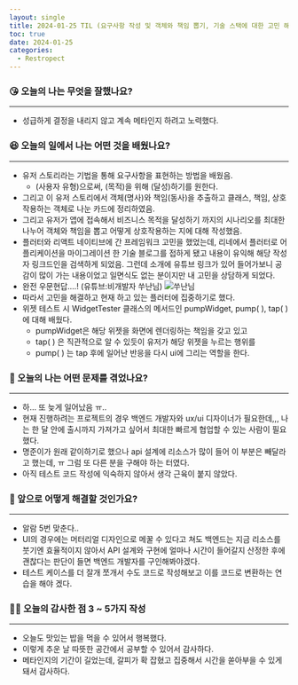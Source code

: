 ```yaml
---
layout: single
title: 2024-01-25 TIL (요구사항 작성 및 객체와 책임 뽑기, 기술 스택에 대한 고민 해결)
toc: true
date: 2024-01-25
categories:
  - Restropect
---
```


### 😘 오늘의 나는 무엇을 잘했나요?

---

- 성급하게 결정을 내리지 않고 계속 메타인지 하려고 노력했다.

### 😆 오늘의 일에서 나는 어떤 것을 배웠나요?

---

- 유저 스토리라는 기법을 통해 요구사항을 표현하는 방법을 배웠음.
  - (사용자 유형)으로써, (목적)을 위해 (달성)하기를 원한다.
- 그리고 이 유저 스토리에서 객체(명사)와 책임(동사)을 추출하고 클래스, 책임, 상호작용하는 객체로 나눈 카드에 정리하였음.
- 그리고 유저가 앱에 접속해서 비즈니스 목적을 달성하기 까지의 시나리오를 최대한 나누어 객체와 책임을 뽑고 어떻게 상호작용하는 지에 대해 작성했음.
- 플러터와 리액트 네이티브에 간 프레임워크 고민을 했었는데, 리네에서 플러터로 어플리케이션을 마이그레이션 한 기술 블로그를 접하게 됐고 내용이 유익해 해당 작성자 링크드인을 검색하게 되었음. 그런데 소개에 유튜브 링크가 있어 들어가보니 공감이 많이 가는 내용이었고 일면식도 없는 분이지만 내 고민을 상담하게 되었다.
- 완전 우문현답....! (유튜브:비개발자 쑤난님)
  ![쑤난님](https://github.com/changhwan77/changhwan77.github.io/assets/110464205/7dd9641f-478c-4ef9-9484-3af6e00b7907)
- 따라서 고민을 해결하고 현재 하고 있는 플러터에 집중하기로 했다.
- 위젯 테스트 시 WidgetTester 클래스의 메서드인 pumpWidget, pump( ), tap( )에 대해 배웠다.
  - pumpWidget은 해당 위젯을 화면에 렌더링하는 책임을 갖고 있고
  - tap( ) 은 직관적으로 알 수 있듯이 유저가 해당 위젯을 누르는 행위를
  - pump( ) 는 tap 후에 일어난 반응을 다시 ui에 그리는 역할을 한다.

### 🤢 오늘의 나는 어떤 문제를 겪었나요?

---

- 하… 또 늦게 일어났음 ㅠ..
- 현재 진행하려는 프로젝트의 경우 백엔드 개발자와 ux/ui 디자이너가 필요한데,,, 나는 한 달 안에 출시까지 가져가고 싶어서 최대한 빠르게 협업할 수 있는 사람이 필요했다.
- 명준이가 원래 같이하기로 했으나 api 설계에 리소스가 많이 들어 이 부분은 빼달라고 했는데, ㅠ 그럼 또 다른 분을 구해야 하는 터였다.
- 아직 테스트 코드 작성에 익숙하지 않아서 생각 근육이 붙지 않았다.

### 🤩 앞으로 어떻게 해결할 것인가요?

---

- 알람 5번 맞춘다..
- UI의 경우에는 머터리얼 디자인으로 메꿀 수 있다고 쳐도 백엔드는 지금 리소스를 붓기엔 효율적이지 않아서 API 설계와 구현에 얼마나 시간이 들어갈지 산정한 후에 괜찮다는 판단이 들면 백엔드 개발자를 구인해봐야겠다.
- 테스트 케이스를 더 잘개 쪼개서 수도 코드로 작성해보고 이를 코드로 변환하는 연습을 해야 겠다.

### 🙏🏻 오늘의 감사한 점 3 ~ 5가지 작성

---

- 오늘도 맛있는 밥을 먹을 수 있어서 행복했다.
- 이렇게 추운 날 따뜻한 공간에서 공부할 수 있어서 감사하다.
- 메타인지의 기간이 길었는데, 갈피가 확 잡혔고 집중해서 시간을 쏟아부을 수 있게 돼서 감사하다.

